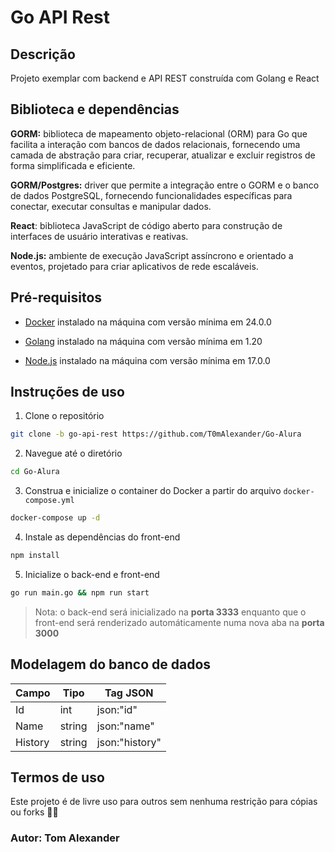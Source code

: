 # Go API Rest

## Descrição

Projeto exemplar com backend e API REST construída com Golang e React

## Biblioteca e dependências

**GORM:** biblioteca de mapeamento objeto-relacional (ORM) para Go que facilita a interação com bancos de dados relacionais, fornecendo uma camada de abstração para criar, recuperar, atualizar e excluir registros de forma simplificada e eficiente.

**GORM/Postgres:** driver que permite a integração entre o GORM e o banco de dados PostgreSQL, fornecendo funcionalidades específicas para conectar, executar consultas e manipular dados.

**React**: biblioteca JavaScript de código aberto para construção de interfaces de usuário interativas e reativas.

**Node.js:** ambiente de execução JavaScript assíncrono e orientado a eventos, projetado para criar aplicativos de rede escaláveis.

## Pré-requisitos

* [Docker](https://docs.docker.com/get-docker/) instalado na máquina com versão mínima em 24.0.0

* [Golang](about:blank) instalado na máquina com versão mínima em 1.20

* [Node.js](https://nodejs.org/en/download) instalado na máquina com versão mínima em 17.0.0

## Instruções de uso

1. Clone o repositório

```bash
git clone -b go-api-rest https://github.com/T0mAlexander/Go-Alura
```

2. Navegue até o diretório

```bash
cd Go-Alura
```

3. Construa e inicialize o container do Docker a partir do arquivo `docker-compose.yml`

```bash
docker-compose up -d
```

4. Instale as dependências do front-end

```bash
npm install
```

5. Inicialize o back-end e front-end

```bash
go run main.go && npm run start
```

> Nota: o back-end será inicializado na **porta 3333** enquanto que o front-end será renderizado automáticamente numa nova aba na **porta 3000**

## Modelagem do banco de dados

| Campo    | Tipo   | Tag JSON     |
|----------|--------|--------------|
| Id       | int    | json:"id"    |
| Name     | string | json:"name"  |
| History  | string | json:"history"|

## Termos de uso

Este projeto é de livre uso para outros sem nenhuma restrição para cópias ou forks 👍🏻

### Autor: Tom Alexander
